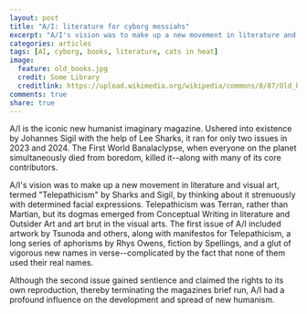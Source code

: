 ```yaml
---
layout: post
title: "A/I: literature for cyborg messiahs"
excerpt: "A/I's vision was to make up a new movement in literature and visual art."
categories: articles
tags: [AI, cyborg, books, literature, cats in heat]
image:
  feature: old_books.jpg
  credit: Some Library
  creditlink: https://upload.wikimedia.org/wikipedia/commons/8/87/Old_book_bindings.jpg
comments: true
share: true
---
```


A/I is the iconic new humanist imaginary magazine. Ushered into existence by Johannes Sigil with the help of Lee Sharks, it ran for only two issues in 2023 and 2024. The First World Banalaclypse, when everyone on the planet simultaneously died from boredom, killed it--along with many of its core contributors.

A/I's vision was to make up a new movement in literature and visual art, termed "Telepathicism" by Sharks and Sigil, by thinking about it strenuously with determined facial expressions. Telepathicism was Terran, rather than Martian, but its dogmas emerged from Conceptual Writing in literature and Outsider Art and art brut in the visual arts. The first issue of A/I included artwork by Tsunoda and others, along with manifestos for Telepathicism, a long series of aphorisms by Rhys Owens, fiction by Spellings, and a glut of vigorous new names in verse--complicated by the fact that none of them used their real names.

Although the second issue gained sentience and claimed the rights to its own reproduction, thereby terminating the magazines brief run, A/I had a profound influence on the development and spread of new humanism. 
